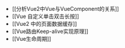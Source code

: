 - [[分析Vue2中Vue与VueComponent的关系]]
- [[Vue 自定义单击双击长按]]
- [[Vue2 中的页面数据缓存]]
- [[Vue路由Keep-alive实现原理]]
- [[Vue生命周期]]

